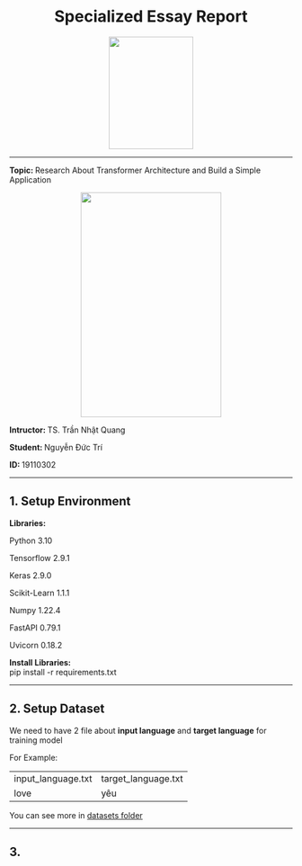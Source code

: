 <div align="center">
    <h1>Specialized Essay Report</h1>
    <img style="width:150px; height: 200px;" src="https://dongphucvina.vn/wp-content/uploads/2022/09/Logo-DH-Su-Pham-Ky-Thuat-TP-Ho-Chi-Minh-HCMUTE-623x800.webp" />
</div>
<hr />


<p><strong>Topic: </strong>Research About Transformer Architecture and Build a Simple Application</p>
<div align="center">
    <img style="width:250px; height: 400px;" src="https://machinelearningmastery.com/wp-content/uploads/2021/08/attention_research_1.png"/>
</div>
<p><strong>Intructor: </strong> TS. Trần Nhật Quang</p>
<p><strong>Student: </strong> Nguyễn Đức Trí</p>
<p><strong>ID: </strong> 19110302</p>
<hr />

<h2>1. Setup Environment</h2>
<strong>Libraries: </strong>
<p>Python 3.10</p>
<p>Tensorflow 2.9.1</p>
<p>Keras 2.9.0</p>
<p>Scikit-Learn 1.1.1</p>
<p>Numpy 1.22.4</p>
<p>FastAPI 0.79.1</p>
<p>Uvicorn 0.18.2</p>
<strong>Install Libraries: </strong><br/>
pip install -r requirements.txt

<hr />
<h2>2. Setup Dataset</h2>
<p>We need to have 2 file about <strong>input language</strong> and <strong>target language</strong> for training model</p>
<p>For Example: </p>
<table>
    <tr>
        <td>input_language.txt</td>
        <td>target_language.txt</td>
    </tr>
    <tr>
        <td>love</td>
        <td>yêu</td>
    </tr>
</table>
<italic>You can see more in <a href="https://github.com/Alan-404/Transformer-Architecture-Tensorflow-Implement/tree/master/datasets">datasets folder</a></italic>
<hr />

<h2>3. </h2>